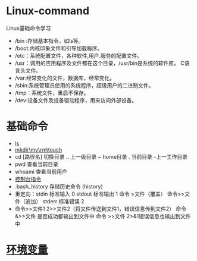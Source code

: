 # Linux-command
Linux基础命令学习 
- /bin :存储基本指令，如ls等。
- /boot:内核印象文件和引导加载程序。
- /etc：系统配置文件，各种软件,用户.服务的配置文件。
- /usr：调用的应用程序及文件都在这个目录，/usr/bin是系统的软件库。
    C语言头文件。
- /var:经常变化的文件，数据库，经常变化。
- /sbin:系统管理员使用的系统程序，超级用户的二进制文件。
- /tmp：系统文件，重启不保存。
- /dev:设备文件及设备驱动程序，用来访问外部设备。
# 基础命令
- [ls](https://github.com/zmmoo/Linux-command/blob/master/ls)
- [mkdir\mv\rm\touch](https://github.com/zmmoo/Linux-command/blob/master/mkdir%5Ccp%5Cmv%5Crm)
- cd [路径名]  切换目录  .. 上一级目录  ~ home目录 . 当前目录 -上一工作目录
- pwd 查看当前目录
- whoami 查看当前用户
- [控制台指令](https://github.com/zmmoo/Linux-command/blob/master/%E6%8E%A7%E5%88%B6%E5%8F%B0%E5%91%BD%E4%BB%A4)
- .bash_history 存储历史命令 (history)
- 重定向：stdin  标准输入 0
stdout  标准输出 1     命令 >文件（覆盖）    命令>>文件（追加）
stderr     标准错误  2
- 命令>>文件1 2>>文件2（将文件传送到文件1，错误信息传到文件2）
命令&>>文件  是否成功都输出到文件中   命令 >>文件 2>&1错误信息也输出到文件中
# [环境变量](https://github.com/zmmoo/Linux-command/blob/master/%E7%8E%AF%E5%A2%83%E5%8F%98%E9%87%8F)

